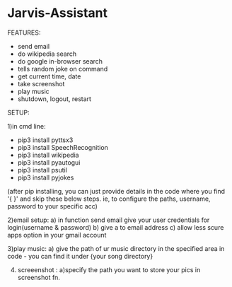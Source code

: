 # Jarvis-Assistant

FEATURES:
- send email
- do wikipedia search
- do google in-browser search
- tells random joke on command
- get current time, date 
- take screenshot
- play music
- shutdown, logout, restart

SETUP:

1)in cmd line:
- pip3 install pyttsx3
- pip3 install SpeechRecognition
- pip3 install wikipedia
- pip3 install pyautogui
- pip3 install psutil
- pip3 install pyjokes

(after pip installing, you can just provide details in the code where you find '{ }' and skip these below steps. ie, to configure the paths, username, password to your specific acc)

2)email setup: 
   a) in function send email give your user credentials for login(username & password)
   b) give a to email address
   c) allow less scure apps option in your gmail account
   
3)play music:
   a) give the path of ur music directory in the specified area in code - you can find it under {your song directory}
   
4) screeenshot :
   a)specify the path you want to store your pics in screenshot fn.
